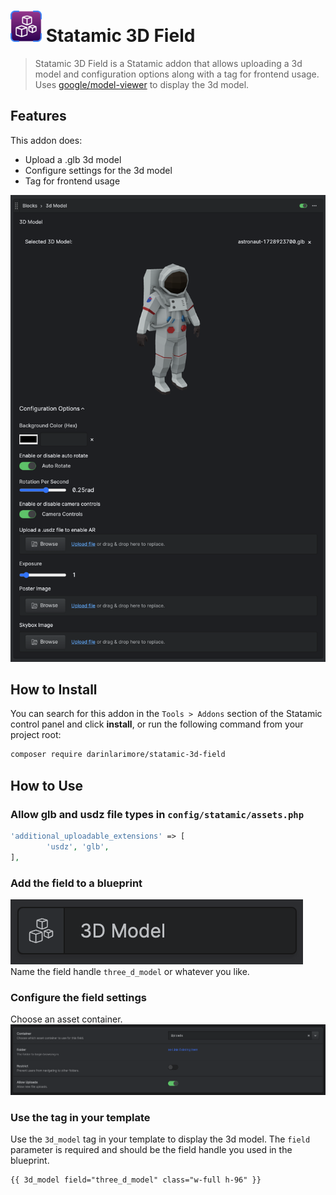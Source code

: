 # <img src="readmeAssets/icon.svg" height="50" width="50"> Statamic 3D Field

> Statamic 3D Field is a Statamic addon that allows uploading a 3d model and configuration options along with a tag for frontend usage. Uses [google/model-viewer](https://github.com/google/model-viewer) to display the 3d model.

## Features

This addon does:
- Upload a .glb 3d model
- Configure settings for the 3d model
- Tag for frontend usage

![Editor View](/readmeAssets/editorView.png)

## How to Install

You can search for this addon in the `Tools > Addons` section of the Statamic control panel and click **install**, or run the following command from your project root:

``` bash
composer require darinlarimore/statamic-3d-field
```

## How to Use

### Allow glb and usdz file types in `config/statamic/assets.php`
``` php
'additional_uploadable_extensions' => [
		'usdz', 'glb',
],
```

### Add the field to a blueprint
![3d Model Field](/readmeAssets/fieldType.png)
Name the field handle `three_d_model` or whatever you like.

### Configure the field settings
Choose an asset container.
![3d Model Field Configuration](/readmeAssets/configure.png)


### Use the tag in your template
Use the `3d_model` tag in your template to display the 3d model. The `field` parameter is required and should be the field handle you used in the blueprint.
``` html
{{ 3d_model field="three_d_model" class="w-full h-96" }}
```

